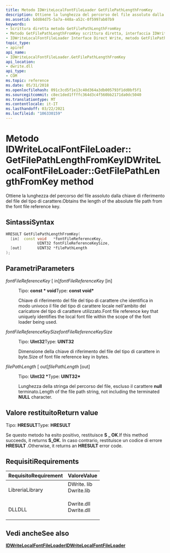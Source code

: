 ```yaml
---
title: Metodo IDWriteLocalFontFileLoader GetFilePathLengthFromKey
description: Ottiene la lunghezza del percorso del file assoluto dalla chiave di riferimento del file del tipo di carattere.
ms.assetid: bdd84d75-5a7a-448a-a52c-0f5997ab07b9
keywords:
- Scrittura diretta metodo GetFilePathLengthFromKey
- Metodo GetFilePathLengthFromKey scrittura diretta, interfaccia IDWriteLocalFontFileLoader
- IDWriteLocalFontFileLoader Interface Direct Write, metodo GetFilePathLengthFromKey
topic_type:
- apiref
api_name:
- IDWriteLocalFontFileLoader.GetFilePathLengthFromKey
api_location:
- dwrite.dll
api_type:
- COM
ms.topic: reference
ms.date: 05/31/2018
ms.openlocfilehash: 091c3cd5f1e13c40d364a3db005793f1dd0bf5f1
ms.sourcegitcommit: c8ec1ded1ffffc364d3c4f560bb2171da0dc5040
ms.translationtype: MT
ms.contentlocale: it-IT
ms.lasthandoff: 03/22/2021
ms.locfileid: "106330159"
---
```

# <a name="idwritelocalfontfileloadergetfilepathlengthfromkey-method"></a><span data-ttu-id="1caca-106">Metodo IDWriteLocalFontFileLoader:: GetFilePathLengthFromKey</span><span class="sxs-lookup"><span data-stu-id="1caca-106">IDWriteLocalFontFileLoader::GetFilePathLengthFromKey method</span></span>

<span data-ttu-id="1caca-107">Ottiene la lunghezza del percorso del file assoluto dalla chiave di riferimento del file del tipo di carattere.</span><span class="sxs-lookup"><span data-stu-id="1caca-107">Obtains the length of the absolute file path from the font file reference key.</span></span>

## <a name="syntax"></a><span data-ttu-id="1caca-108">Sintassi</span><span class="sxs-lookup"><span data-stu-id="1caca-108">Syntax</span></span>


```C++
HRESULT GetFilePathLengthFromKey(
  [in]  const void   *fontFileReferenceKey,
              UINT32 fontFileReferenceKeySize,
  [out]       UINT32 *filePathLength
);
```



## <a name="parameters"></a><span data-ttu-id="1caca-109">Parametri</span><span class="sxs-lookup"><span data-stu-id="1caca-109">Parameters</span></span>

<dl> <dt>

<span data-ttu-id="1caca-110">*fontFileReferenceKey* \[ in\]</span><span class="sxs-lookup"><span data-stu-id="1caca-110">*fontFileReferenceKey* \[in\]</span></span>
</dt> <dd>

<span data-ttu-id="1caca-111">Tipo: **const \* void**</span><span class="sxs-lookup"><span data-stu-id="1caca-111">Type: **const void\***</span></span>

<span data-ttu-id="1caca-112">Chiave di riferimento del file del tipo di carattere che identifica in modo univoco il file del tipo di carattere locale nell'ambito del caricatore del tipo di carattere utilizzato.</span><span class="sxs-lookup"><span data-stu-id="1caca-112">Font file reference key that uniquely identifies the local font file within the scope of the font loader being used.</span></span>

</dd> <dt>

<span data-ttu-id="1caca-113">*fontFileReferenceKeySize*</span><span class="sxs-lookup"><span data-stu-id="1caca-113">*fontFileReferenceKeySize*</span></span> 
</dt> <dd>

<span data-ttu-id="1caca-114">Tipo: **UInt32**</span><span class="sxs-lookup"><span data-stu-id="1caca-114">Type: **UINT32**</span></span>

<span data-ttu-id="1caca-115">Dimensione della chiave di riferimento del file del tipo di carattere in byte.</span><span class="sxs-lookup"><span data-stu-id="1caca-115">Size of font file reference key in bytes.</span></span>

</dd> <dt>

<span data-ttu-id="1caca-116">*filePathLength* \[ out\]</span><span class="sxs-lookup"><span data-stu-id="1caca-116">*filePathLength* \[out\]</span></span>
</dt> <dd>

<span data-ttu-id="1caca-117">Tipo: **UInt32 \***</span><span class="sxs-lookup"><span data-stu-id="1caca-117">Type: **UINT32\***</span></span>

<span data-ttu-id="1caca-118">Lunghezza della stringa del percorso del file, escluso il carattere **null** terminato.</span><span class="sxs-lookup"><span data-stu-id="1caca-118">Length of the file path string, not including the terminated **NULL** character.</span></span>

</dd> </dl>

## <a name="return-value"></a><span data-ttu-id="1caca-119">Valore restituito</span><span class="sxs-lookup"><span data-stu-id="1caca-119">Return value</span></span>

<span data-ttu-id="1caca-120">Tipo: **HRESULT**</span><span class="sxs-lookup"><span data-stu-id="1caca-120">Type: **HRESULT**</span></span>

<span data-ttu-id="1caca-121">Se questo metodo ha esito positivo, restituisce **S \_ OK**.</span><span class="sxs-lookup"><span data-stu-id="1caca-121">If this method succeeds, it returns **S\_OK**.</span></span> <span data-ttu-id="1caca-122">In caso contrario, restituisce un codice di errore **HRESULT** .</span><span class="sxs-lookup"><span data-stu-id="1caca-122">Otherwise, it returns an **HRESULT** error code.</span></span>

## <a name="requirements"></a><span data-ttu-id="1caca-123">Requisiti</span><span class="sxs-lookup"><span data-stu-id="1caca-123">Requirements</span></span>



| <span data-ttu-id="1caca-124">Requisito</span><span class="sxs-lookup"><span data-stu-id="1caca-124">Requirement</span></span> | <span data-ttu-id="1caca-125">Valore</span><span class="sxs-lookup"><span data-stu-id="1caca-125">Value</span></span> |
|--------------------|---------------------------------------------------------------------------------------|
| <span data-ttu-id="1caca-126">Libreria</span><span class="sxs-lookup"><span data-stu-id="1caca-126">Library</span></span><br/> | <dl> <span data-ttu-id="1caca-127"><dt>DWrite. lib</dt></span><span class="sxs-lookup"><span data-stu-id="1caca-127"><dt>Dwrite.lib</dt></span></span> </dl> |
| <span data-ttu-id="1caca-128">DLL</span><span class="sxs-lookup"><span data-stu-id="1caca-128">DLL</span></span><br/>     | <dl> <span data-ttu-id="1caca-129"><dt>Dwrite.dll</dt></span><span class="sxs-lookup"><span data-stu-id="1caca-129"><dt>Dwrite.dll</dt></span></span> </dl> |



## <a name="see-also"></a><span data-ttu-id="1caca-130">Vedi anche</span><span class="sxs-lookup"><span data-stu-id="1caca-130">See also</span></span>

<dl> <dt>

[<span data-ttu-id="1caca-131">**IDWriteLocalFontFileLoader**</span><span class="sxs-lookup"><span data-stu-id="1caca-131">**IDWriteLocalFontFileLoader**</span></span>](idwritelocalfontfileloader.md)
</dt> </dl>

 

 





